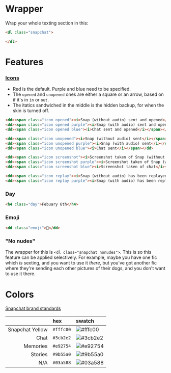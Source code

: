 # Wrapper
Wrap your whole texting section in this:
```html
<dl class="snapchat">

</dl>
```

# Features
### [Icons](https://support.snapchat.com/en-US/a/friends-screen-icon-guide)
* Red is the default. Purple and blue need to be specified.
* The `opened` and `unopened` ones are either a square or an arrow, based on if it's in `in` or `out`.
* The itatics sandwiched in the middle is the hidden backup, for when the skin is turned off.

```html
<dd><span class="icon opened"><i>Snap (without audio) sent and opened</i></span></dd>
<dd><span class="icon opened purple"><i>Snap (with audio) sent and opened</i></span></dd>
<dd><span class="icon opened blue"><i>Chat sent and opened</i></span></dd>

<dd><span class="icon unopened"><i>Snap (without audio) sent</i></span></dd>
<dd><span class="icon unopened purple"><i>Snap (with audio) sent</i></span></dd>
<dd><span class="icon unopened blue"><i>Chat sent</i></span></dd>

<dd><span class="icon screenshot"><i>Screenshot taken of Snap (without audio)</i></span></dd>
<dd><span class="icon screenshot purple"><i>Screenshot taken of Snap (with audio)</i></span></dd>
<dd><span class="icon screenshot blue"><i>Screenshot taken of chat</i></span></dd>

<dd><span class="icon replay"><i>Snap (without audio) has been replayed</i></span></dd>
<dd><span class="icon replay purple"><i>Snap (with audio) has been replayed</i></span></dd>
```

### Day
```html
<h4 class="day">Febuary 6th</h4>
```

### Emoji
```html
<dd class="emoji">💖</dd>
```

### "No nudes"
The wrapper for this is `<dl class="snapchat nonudes">`. This is so this feature can be applied selectively. For example, maybe you have one fic which _is_ sexting, and you want to use it _there_, but you've got another fic where they're sending each other pictures of their dogs, and you don't want to use it there.

# Colors
[Snapchat brand standards](https://docs.snapchat.com/docs/design-guidelines/)

|                 | hex       | swatch |
| --------------: | :-------- | :----- |
| Snapchat Yellow | `#fffc00` | ![#fffc00](https://placehold.it/15/fffc00?text=+)
| Chat            | `#3cb2e2` | ![#3cb2e2](https://placehold.it/15/3cb2e2?text=+)
| Memories        | `#e92754` | ![#e92754](https://placehold.it/15/e92754?text=+)
| Stories         | `#9b55a0` | ![#9b55a0](https://placehold.it/15/9b55a0?text=+)
| N/A             | `#03a588` | ![#03a588](https://placehold.it/15/03a588?text=+)
